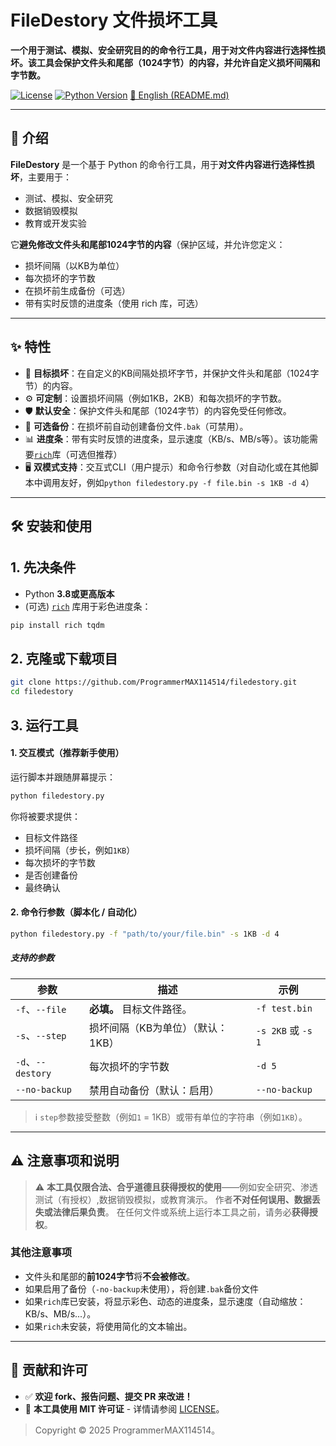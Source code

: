 # FileDestory 文件损坏工具

**一个用于测试、模拟、安全研究目的的命令行工具，用于对文件内容进行选择性损坏。该工具会保护文件头和尾部（1024字节）的内容，并允许自定义损坏间隔和字节数。**

[![License](https://img.shields.io/badge/license-MIT-blue.svg)](LICENSE)
[![Python Version](https://img.shields.io/badge/python-3.8+-blue.svg)](https://www.python.org/downloads/)
[📘 English (README.md)](README.md)

---

## 📌 介绍

**FileDestory** 是一个基于 Python 的命令行工具，用于**对文件内容进行选择性损坏**，主要用于：

- 测试、模拟、安全研究
- 数据销毁模拟
- 教育或开发实验

它**避免修改文件头和尾部1024字节的内容**（保护区域，并允许您定义：

- 损坏间隔（以KB为单位）
- 每次损坏的字节数
- 在损坏前生成备份（可选）
- 带有实时反馈的进度条（使用 rich 库，可选）

---

## ✨ 特性

- 🎯 **目标损坏**：在自定义的KB间隔处损坏字节，并保护文件头和尾部（1024字节）的内容。
- ⚙️ **可定制**：设置损坏间隔（例如1KB，2KB）和每次损坏的字节数。
- 🛡️ **默认安全**：保护文件头和尾部（1024字节）的内容免受任何修改。
- 💾 **可选备份**：在损坏前自动创建备份文件`.bak`（可禁用）。
- 📊 **进度条**：带有实时反馈的进度条，显示速度（KB/s、MB/s等）。该功能需要[`rich`](https://github.com/Textualize/rich)库（可选但推荐）
- 🖥️ **双模式支持**：交互式CLI（用户提示）和命令行参数（对自动化或在其他脚本中调用友好，例如`python filedestory.py -f file.bin -s 1KB -d 4`）

---

## 🛠️ 安装和使用

## 1. 先决条件

- Python **3.8或更高版本**
- (可选) [`rich`](https://pypi.org/project/rich/) 库用于彩色进度条：

```bash
pip install rich tqdm
```

## 2. 克隆或下载项目

```bash
git clone https://github.com/ProgrammerMAX114514/filedestory.git
cd filedestory
```

## 3. 运行工具

#### 1. 交互模式（推荐新手使用）

运行脚本并跟随屏幕提示：

```bash
python filedestory.py
```

你将被要求提供：

- 目标文件路径
- 损坏间隔（步长，例如`1KB`）
- 每次损坏的字节数
- 是否创建备份
- 最终确认

#### 2. 命令行参数（脚本化 / 自动化）
```bash
python filedestory.py -f "path/to/your/file.bin" -s 1KB -d 4
```

##### 支持的参数

| 参数         | 描述                                      | 示例              |
|-------------|-------------------------------------------|------------------|
| `-f`、`--file`   | **必填。** 目标文件路径。           | `-f test.bin`    |
| `-s`、`--step`   | 损坏间隔（KB为单位）（默认：1KB） | `-s 2KB` 或 `-s 1` |
| `-d`、`--destory`| 每次损坏的字节数                       | `-d 5`           |
| `--no-backup`    | 禁用自动备份（默认：启用）           | `--no-backup`    |

> ℹ️ `step`参数接受整数（例如`1` = 1KB）或带有单位的字符串（例如`1KB`）。

---

## ⚠️ 注意事项和说明

> ⚠️ **本工具仅限合法、合乎道德且获得授权的使用**——例如安全研究、渗透测试（有授权）,数据销毁模拟，或教育演示。
> 作者**不对任何误用、数据丢失或法律后果负责**。
> 在任何文件或系统上运行本工具之前，请务必**获得授权**。

### 其他注意事项

- 文件头和尾部的**前1024字节**将**不会被修改**。
- 如果启用了备份（`-no-backup`未使用），将创建`.bak`备份文件
- 如果`rich`库已安装，将显示彩色、动态的进度条，显示速度（自动缩放：KB/s、MB/s...）。
- 如果`rich`未安装，将使用简化的文本输出。

---

## 🤝 贡献和许可

- ✅ **欢迎 fork、报告问题、提交 PR 来改进！**
- 📜 **本工具使用 MIT 许可证** - 详情请参阅 [LICENSE](LICENSE)。

> Copyright © 2025 ProgrammerMAX114514。
